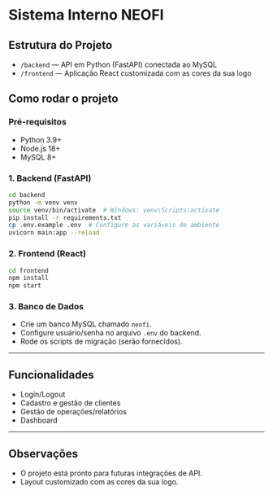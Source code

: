 # Sistema Interno NEOFI

## Estrutura do Projeto

- `/backend` — API em Python (FastAPI) conectada ao MySQL
- `/frontend` — Aplicação React customizada com as cores da sua logo

## Como rodar o projeto

### Pré-requisitos
- Python 3.9+
- Node.js 18+
- MySQL 8+

### 1. Backend (FastAPI)
```sh
cd backend
python -m venv venv
source venv/bin/activate  # Windows: venv\Scripts\activate
pip install -r requirements.txt
cp .env.example .env  # Configure as variáveis de ambiente
uvicorn main:app --reload
```

### 2. Frontend (React)
```sh
cd frontend
npm install
npm start
```

### 3. Banco de Dados
- Crie um banco MySQL chamado `neofi`.
- Configure usuário/senha no arquivo `.env` do backend.
- Rode os scripts de migração (serão fornecidos).

---

## Funcionalidades
- Login/Logout
- Cadastro e gestão de clientes
- Gestão de operações/relatórios
- Dashboard

---

## Observações
- O projeto está pronto para futuras integrações de API.
- Layout customizado com as cores da sua logo. 